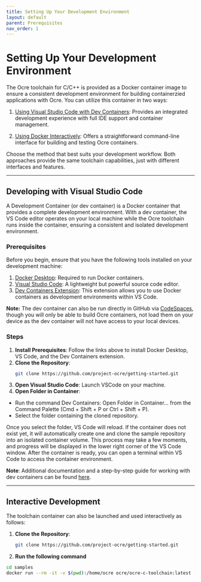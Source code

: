 ```yaml
---
title: Setting Up Your Development Environment 
layout: default
parent: Prerequisites 
nav_order: 1
---
```


# Setting Up Your Development Environment

The Ocre toolchain for C/C++ is provided as a Docker container image to ensure a consistent development environment for building containerzied applications with Ocre. You can utilize this container in two ways:

1. [Using Visual Studio Code with Dev Containers](#developing-with-visual-studio-code): Provides an integrated development experience with full IDE support and container management.

2. [Using Docker Interactively](#interactive-development): Offers a straightforward command-line interface for building and testing Ocre containers.

Choose the method that best suits your development workflow. Both approaches provide the same toolchain capabilities, just with different interfaces and features.

---
## Developing with Visual Studio Code

A Development Container (or dev container) is a Docker container that provides a complete development environment. With a dev container, the VS Code editor operates on your local machine while the Ocre toolchain runs inside the container, ensuring a consistent and isolated development environment.

### Prerequisites

Before you begin, ensure that you have the following tools installed on your development machine:

1. [Docker Desktop](https://www.docker.com/products/docker-desktop/): Required to run Docker containers.
2. [Visual Studio Code](https://code.visualstudio.com/): A lightweight but powerful source code editor.
3. [Dev Containers Extension](https://marketplace.visualstudio.com/items?itemName=ms-vscode-remote.remote-containers): This extension allows you to use Docker containers as development environments within VS Code.

**Note:** The dev container can also be run directly in GitHub via [CodeSpaces](https://docs.github.com/en/codespaces), though you will only be able to build Ocre containers, not load them on your device as the dev container will not have access to your local devices.

### Steps

1. **Install Prerequisites**: Follow the links above to install Docker Desktop, VS Code, and the Dev Containers extension.
2. **Clone the Repository**:
   ```bash
   git clone https://github.com/project-ocre/getting-started.git
   ```
3. **Open Visual Studio Code**: Launch VSCode on your machine.
4. **Open Folder in Container**:
- Run the command Dev Containers: Open Folder in Container... from the Command Palette (Cmd + Shift + P or Ctrl + Shift + P).
- Select the folder containing the cloned repository.

Once you select the folder, VS Code will reload. If the container does not exist yet, it will automatically create one and clone the sample repository into an isolated container volume. This process may take a few moments, and progress will be displayed in the lower right corner of the VS Code window. After the container is ready, you can open a terminal within VS Code to access the container environment.

**Note**: Additional documentation and a step-by-step guide for working with dev containers can be found [here](https://code.visualstudio.com/docs/remote/containers-tutorial).

---

## Interactive Development
The toolchain container can also be launched and used interactively as follows:

1. **Clone the Repository**:
   ```bash
   git clone https://github.com/project-ocre/getting-started.git
   ```

2. **Run the following command** 
```sh
cd samples
docker run --rm -it -v $(pwd):/home/ocre ocre/ocre-c-toolchain:latest
```